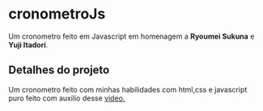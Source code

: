 # cronometroJs

Um cronometro feito em Javascript em homenagem a <b>Ryoumei Sukuna</b> e <b>Yuji Itadori</b>.



## Detalhes do projeto

Um cronometro feito com minhas habilidades com html,css e javascript puro feito com auxilio desse [video.](https://www.youtube.com/watch?v=msyTjg3t4Z8&t=1140s)
